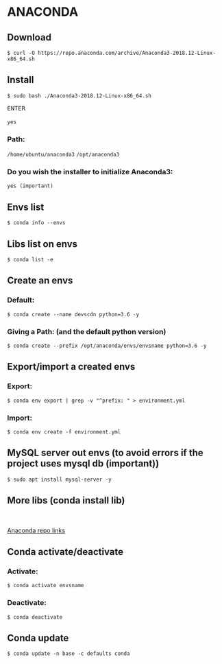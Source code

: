 <div>

<h1>ANACONDA</h1>
<h2>Download</h2>

`$ curl -O https://repo.anaconda.com/archive/Anaconda3-2018.12-Linux-x86_64.sh`<br>
<h2>Install</h2>

`$ sudo bash ./Anaconda3-2018.12-Linux-x86_64.sh`

<kbd>ENTER</kbd><br><br>
`yes`

<h3>Path:</h3>

`/home/ubuntu/anaconda3`
`/opt/anaconda3`

<h3>Do you wish the installer to initialize Anaconda3:</h3>

`yes (important)`

<h2>Envs list</h2>

`$ conda info --envs`

<h2>Libs list on envs</h2>

`$ conda list -e`

<h2>Create an envs</h2>

<h3>Default:</h3>

`$ conda create --name devscdn python=3.6 -y`

<h3>Giving a Path: (and the default python version)</h3>

`$ conda create --prefix /opt/anaconda/envs/envsname python=3.6 -y`

<h2>Export/import a created envs</h2>

<h3>Export:</h3>

`$ conda env export | grep -v "^prefix: " > environment.yml`

<h3>Import:</h3>

`$ conda env create -f environment.yml`

<h2>MySQL server out envs (to avoid errors if the project uses mysql db (important))</h2>

`$ sudo apt install mysql-server -y`

<h2>More libs (conda install lib)</h2><br>

[Anaconda repo links](https://anaconda.org/anaconda/repo)<br>

<h2>Conda activate/deactivate</h2>
<h3>Activate:</h3>

`$ conda activate envsname`

<h3>Deactivate:</h3>

`$ conda deactivate`

<h2>Conda update</h2>

`$ conda update -n base -c defaults conda`

</div>